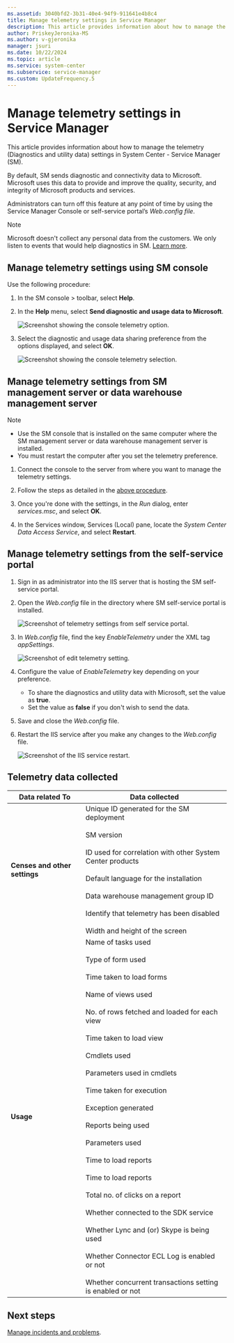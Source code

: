 ```yaml
---
ms.assetid: 3040bfd2-3b31-40e4-94f9-911641e4b8c4
title: Manage telemetry settings in Service Manager
description: This article provides information about how to manage the telemetry settings in System Center Service Manager
author: PriskeyJeronika-MS
ms.author: v-gjeronika
manager: jsuri
ms.date: 10/22/2024
ms.topic: article
ms.service: system-center
ms.subservice: service-manager
ms.custom: UpdateFrequency.5
---
```


# Manage telemetry settings in Service Manager



This article provides information about how to manage the telemetry (Diagnostics and utility data) settings in System Center - Service Manager (SM).

By default, SM sends diagnostic and connectivity data to Microsoft. Microsoft uses this data to provide and improve the quality, security, and integrity of Microsoft products and services.

Administrators can turn off this feature at any point of time by using the Service Manager Console or self-service portal’s *Web.config file*.


> [!NOTE]
> Microsoft doesn't collect any personal data from the customers. We only listen to events that would help diagnostics in SM. [Learn more](#telemetry-data-collected).


## Manage telemetry settings using SM console

Use the following procedure:

1. In the SM console > toolbar, select **Help**.

2. In the **Help** menu, select **Send diagnostic and usage data to Microsoft**.

   ![Screenshot showing the console telemetry option.](./media/telemetry/sm-telemetry-console.png)
3. Select the  diagnostic and usage data sharing preference from the options displayed, and select  **OK**.

   ![Screenshot showing the console telemetry selection.](./media/telemetry/console-telemetry-selection.png)

## Manage telemetry settings from SM management server or data warehouse management server

> [!NOTE]
> - Use the SM console that is installed on the same computer  where the SM management server or data warehouse management server is installed.
> - You must restart the computer after you set the telemetry preference.

1. Connect the console to the server from where you want to manage the telemetry settings.

2. Follow the steps as detailed in the [above procedure](#manage-telemetry-settings-using-sm-console).

3. Once you're done with the settings, in the *Run* dialog, enter *services.msc*, and select **OK**.
6.	In the Services window,  Services (Local) pane, locate the *System Center Data Access Service*, and select **Restart**.

## Manage telemetry settings from the self-service portal

1. Sign in as administrator into the IIS server that is hosting the SM self-service portal.
2. Open the *Web.config* file in the directory where SM self-service portal is installed.

   ![Screenshot of telemetry settings from self service portal.](./media/telemetry/sm-telemetry-web-configfile.png)

3. In *Web.config* file, find the key  *EnableTelemetry* under the XML tag *appSettings*.

   ![Screenshot of edit telemetry setting.](./media/telemetry/sm-telemetry-webfile-edits.png)

4. Configure the value of *EnableTelemetry* key depending on your preference.

   - To share the diagnostics and utility data with Microsoft, set the value as **true**.
   -  Set the value as **false** if you don't wish to send the data.

5. Save and close the *Web.config* file.

6. Restart the IIS service after you make any changes to the *Web.config* file.

   ![Screenshot of the IIS service restart.](./media/telemetry/telemetry-restart-iis-service.png)

## Telemetry data collected

 | Data related To | Data collected |
 | --- | --- |
 | **Censes and other settings** | Unique ID generated for the SM deployment <br /><br /> SM version <br /><br /> ID used for correlation with other System Center products <br /><br /> Default language for the installation<br /><br />Data warehouse management group ID <br /><br /> Identify that telemetry has been disabled <br /><br />Width and height of the screen|
 | **Usage** | Name of tasks used <br /><br /> Type of form used <br /><br /> Time taken to load forms <br /><br /> Name of views used <br /><br /> No. of rows fetched and loaded for each view <br /><br /> Time taken to load view <br /><br /> Cmdlets used <br /><br /> Parameters used in cmdlets <br /><br /> Time taken for execution<br /><br />Exception generated <br /><br />Reports being used<br /><br />Parameters used <br /><br>Time to load reports<br /><br /> Time to load reports<br /><br />Total no. of clicks on a report<br /><br />Whether connected to the SDK service<br /><br />Whether Lync and (or) Skype is being used<br /><br />Whether Connector ECL Log is enabled or not<br /><br />Whether concurrent transactions setting is enabled or not|


## Next steps

[Manage incidents and problems](incidents-problems.md).
